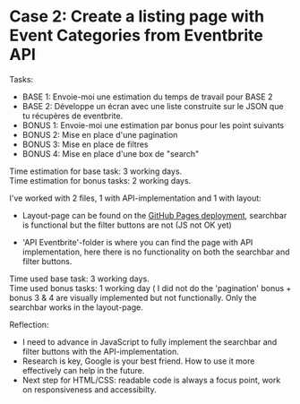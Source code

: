 # Case 2: Create a listing page with Event Categories from Eventbrite API

Tasks:
- BASE 1: Envoie-moi une estimation du temps de travail pour BASE 2  
- BASE 2: Développe un écran avec une liste construite sur le JSON que tu récupères de eventbrite.
- BONUS 1: Envoie-moi une estimation par bonus pour les point suivants
- BONUS 2: Mise en place d'une pagination 
- BONUS 3: Mise en place de filtres
- BONUS 4: Mise en place d'une box de "search"

Time estimation for base task: 3 working days. <br>
Time estimation for bonus tasks: 2 working days.

I've worked with 2 files, 1 with API-implementation and 1 with layout: 

- Layout-page can be found on the [GitHub Pages deployment](https://mathiasvck.github.io/eventbrite-page/), searchbar is functional but the filter buttons are not (JS not OK yet)

- 'API Eventbrite'-folder is where you can find the page with API implementation, here there is no functionality on both the searchbar and filter buttons.

Time used base task: 3 working days. <br>
Time used bonus tasks: 1 working day ( I did not do the 'pagination' bonus + bonus 3 & 4 are visually implemented but not functionally. Only the searchbar works in the layout-page.


Reflection:

- I need to advance in JavaScript to fully implement the searchbar and filter buttons with the API-implementation.
- Research is key, Google is your best friend. How to use it more effectively can help in the future.
- Next step for HTML/CSS: readable code is always a focus point, work on responsiveness and accessibilty.
  
